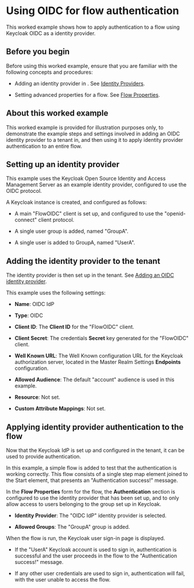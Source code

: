 # Using OIDC for flow authentication

<head>
  <meta name="guidename" content="Flow"/>
  <meta name="context" content="GUID-92b789da-b206-4bc1-8951-5c632e460b88"/>
</head>


This worked example shows how to apply authentication to a flow using Keycloak OIDC as a identity provider.

## Before you begin

Before using this worked example, ensure that you are familiar with the following concepts and procedures:

-   Adding an identity provider in . See [Identity Providers](flo-IDP_cc718062-51e1-4c35-b9e7-3e971ac28249.md).

-   Setting advanced properties for a flow. See [Flow Properties](c-flo-Flow_Properties_b74d944d-9fec-43da-9ae3-fe0a5a370d00.md).


## About this worked example

This worked example is provided for illustration purposes only, to demonstrate the example steps and settings involved in adding an OIDC identity provider to a tenant in, and then using it to apply identity provider authentication to an entire flow.

## Setting up an identity provider

This example uses the Keycloak Open Source Identity and Access Management Server as an example identity provider, configured to use the OIDC protocol.

A Keycloak instance is created, and configured as follows:

-   A main "FlowOIDC" client is set up, and configured to use the "openid-connect" client protocol.

-   A single user group is added, named "GroupA".

-   A single user is added to GroupA, named "UserA".


## Adding the identity provider to the tenant

The identity provider is then set up in the tenant. See [Adding an OIDC identity provider](flo-IDP-OIDC_22f7e42f-cf6c-419a-a16d-88d6e9c2e3f6.md).

This example uses the following settings:

-   **Name**: OIDC IdP

-   **Type**: OIDC

-   **Client ID**: The **Client ID** for the "FlowOIDC" client.

-   **Client Secret**: The credentials **Secret** key generated for the "FlowOIDC" client.

-   **Well Known URL**: The Well Known configuration URL for the Keycloak authorization server, located in the Master Realm Settings **Endpoints** configuration.

-   **Allowed Audience**: The default "account" audience is used in this example.

-   **Resource**: Not set.

-   **Custom Attribute Mappings**: Not set.


## Applying identity provider authentication to the flow

Now that the Keycloak IdP is set up and configured in the tenant, it can be used to provide authentication.

In this example, a simple flow is added to test that the authentication is working correctly. This flow consists of a single step map element joined to the Start element, that presents an "Authentication success!" message.

In the **Flow Properties** form for the flow, the **Authentication** section is configured to use the identity provider that has been set up, and to only allow access to users belonging to the group set up in Keycloak.

-   **Identity Provider**: The "OIDC IdP" identity provider is selected.

-   **Allowed Groups**: The "GroupA" group is added.


When the flow is run, the Keycloak user sign-in page is displayed.

-   If the "UserA" Keycloak account is used to sign in, authentication is successful and the user proceeds in the flow to the "Authentication success!" message.

-   If any other user credentials are used to sign in, authentication will fail, with the user unable to access the flow.